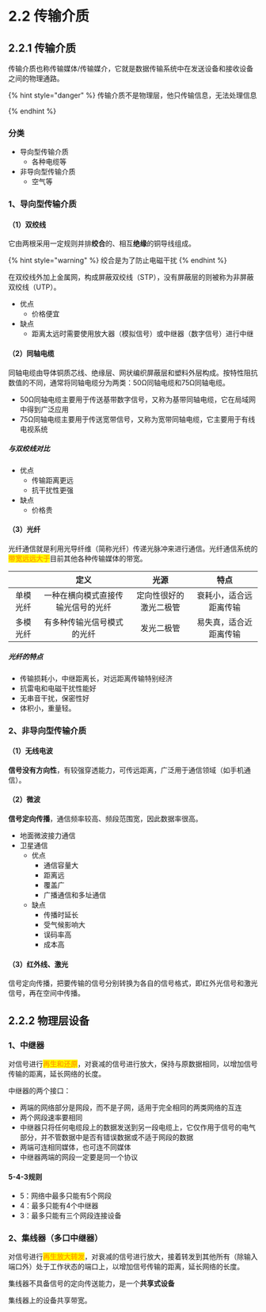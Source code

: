 # 2.2 传输介质

## 2.2.1 传输介质

传输介质也称传输媒体/传输媒介，它就是数据传输系统中在发送设备和接收设备之间的物理通路。

{% hint style="danger" %}
传输介质不是物理层，他只传输信息，无法处理信息

{% endhint %}

### 分类

- 导向型传输介质
  - 各种电缆等
- 非导向型传输介质
  - 空气等

### 1、导向型传输介质

#### （1）双绞线

它由两根采用一定规则并排**绞合**的、相互**绝缘**的铜导线组成。

{% hint style="warning" %}
绞合是为了防止电磁干扰
{% endhint %}

在双绞线外加上金属网，构成屏蔽双绞线（STP），没有屏蔽层的则被称为非屏蔽双绞线（UTP）。

- 优点
  - 价格便宜
- 缺点
  - 距离太远时需要使用放大器（模拟信号）或中继器（数字信号）进行中继

#### （2）同轴电缆

同轴电缆由导体铜质芯线、绝缘层、网状编织屏蔽层和塑料外层构成。按特性阻抗数值的不同，通常将同轴电缆分为两类：50Ω同轴电缆和75Ω同轴电缆。

- 50Ω同轴电缆主要用于传送基带数字信号，又称为基带同轴电缆，它在局域网中得到广泛应用
- 75Ω同轴电缆主要用于传送宽带信号，又称为宽带同轴电缆，它主要用于有线电视系统

##### 与双绞线对比

- 优点
  - 传输距离更远
  - 抗干扰性更强
- 缺点
  - 价格贵

#### （3）光纤

光纤通信就是利用光导纤维（简称光纤）传递光脉冲来进行通信。光纤通信系统的<mark style="color:orange;">**带宽远远大于**</mark>目前其他各种传输媒体的带宽。

|          |                定义                |          光源          |          特点          |
| :------: | :--------------------------------: | :--------------------: | :--------------------: |
| 单模光纤 | 一种在横向模式直接传输光信号的光纤 | 定向性很好的激光二极管 | 衰耗小，适合远距离传输 |
| 多模光纤 |     有多种传输光信号模式的光纤     |       发光二极管       | 易失真，适合近距离传输 |

##### 光纤的特点

- 传输损耗小，中继距离长，对远距离传输特别经济
- 抗雷电和电磁干扰性能好
- 无串音干扰，保密性好
- 体积小，重量轻。

### 2、非导向型传输介质

#### （1）无线电波

**信号没有方向性**，有较强穿透能力，可传远距离，广泛用于通信领域（如手机通信）。

#### （2）微波

**信号定向传播**，通信频率较高、频段范围宽，因此数据率很高。

- 地面微波接力通信
- 卫星通信
  - 优点
    - 通信容量大
    - 距离远
    - 覆盖广
    - 广播通信和多址通信
  - 缺点
    - 传播时延长
    - 受气候影响大
    - 误码率高
    - 成本高

#### （3）红外线、激光

信号定向传播，把要传输的信号分别转换为各自的信号格式，即红外光信号和激光信号，再在空间中传播。

## 2.2.2 物理层设备

### 1、中继器

对信号进行<mark style="color:orange;">**再生和还原**</mark>，对衰减的信号进行放大，保持与原数据相同，以增加信号传输的距离，延长网络的长度。

中继器的两个接口：

- 两端的网络部分是网段，而不是子网，适用于完全相同的两类网络的互连
- 两个网段速率要相同
- 中继器只将任何电缆段上的数据发送到另一段电缆上，它仅作用于信号的电气部分，并不管数据中是否有错误数据或不适于网段的数据
- 两端可连相同媒体，也可连不同媒体
- 中继器两端的网段一定要是同一个协议



#### 5-4-3规则

- 5：网络中最多只能有5个网段
- 4：最多只能有4个中继器
- 3：最多只能有三个网段连接设备



### 2、集线器（多口中继器）

对信号进行<mark style="color:orange;">**再生放大转发**</mark>，对衰减的信号进行放大，接着转发到其他所有（除输入端口外）处于工作状态的端口上，以增加信号传输的距离，延长网络的长度。

集线器不具备信号的定向传送能力，是一个**共享式设备**

集线器上的设备共享带宽。
